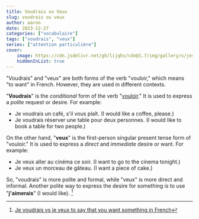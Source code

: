 ```yaml
---
title: Voudrais ou Veux
slug: voudrais ou veux
author: aaron
date: 2023-12-27
categories: ["vocabulaire"]
tags: ["voudrais", "veux"]
series: ["attention particulière"]
cover: 
    image: https://cdn.jsdelivr.net/gh/lijqhs/cdn@1.7/img/gallery/s/jeshoots-com-TWRCH-GaKr4-unsplash.jpg
    hiddenInList: true
---
```


"Voudrais" and "veux" are both forms of the verb "vouloir," which means "to want" in French. However, they are used in different contexts.

"**Voudrais**" is the *conditional* form of the verb "[vouloir](https://leconjugueur.lefigaro.fr/french/verb/vouloir.html)." It is used to express a *polite* request or desire. For example:
- Je voudrais un café, s'il vous plaît. (I would like a coffee, please.)
- Je voudrais réserver une table pour deux personnes. (I would like to book a table for two people.)

On the other hand, "**veux**" is the first-person singular present tense form of "vouloir." It is used to express a *direct* and *immediate* desire or want. For example:
- Je veux aller au cinéma ce soir. (I want to go to the cinema tonight.)
- Je veux un morceau de gâteau. (I want a piece of cake.)

So, "voudrais" is more polite and formal, while "veux" is more direct and informal. Another polite way to express the desire for something is to use "**j'aimerais**" (I would like). [^1]

[^1]: [Je voudrais vs je veux to say that you want something in French](https://french.kwiziq.com/revision/grammar/je-voudrais-versus-je-veux)